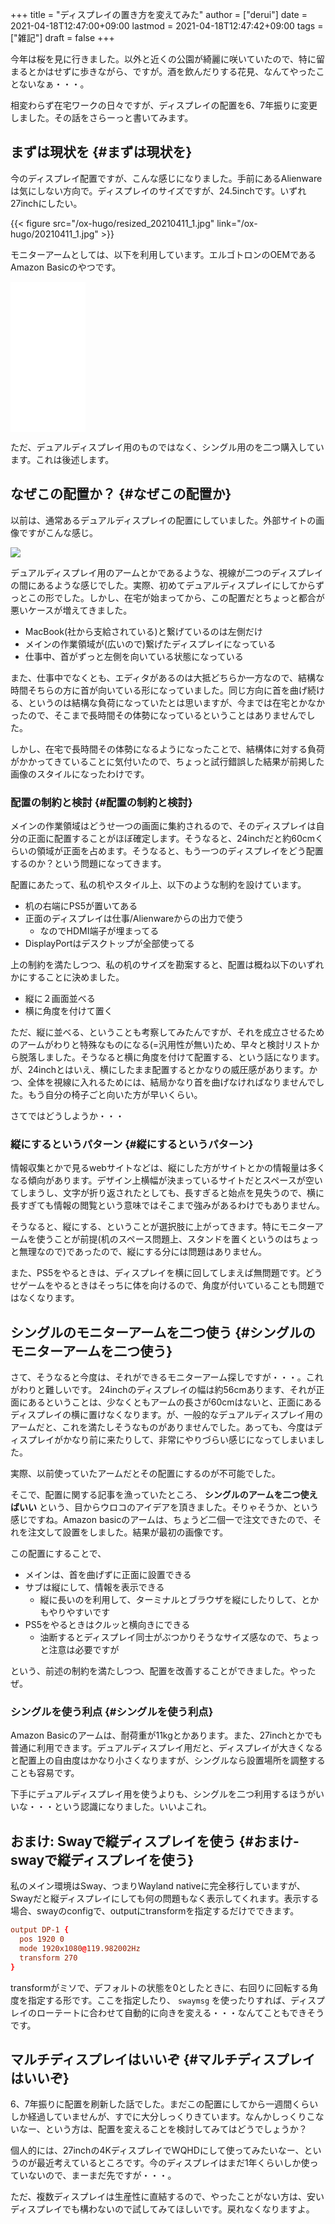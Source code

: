 +++
title = "ディスプレイの置き方を変えてみた"
author = ["derui"]
date = 2021-04-18T12:47:00+09:00
lastmod = 2021-04-18T12:47:42+09:00
tags = ["雑記"]
draft = false
+++

今年は桜を見に行きました。以外と近くの公園が綺麗に咲いていたので、特に留まるとかはせずに歩きながら、ですが。酒を飲んだりする花見、なんてやったことないなぁ・・・。

相変わらず在宅ワークの日々ですが、ディスプレイの配置を6、7年振りに変更しました。その話をさらーっと書いてみます。

<!--more-->


## まずは現状を {#まずは現状を}

今のディスプレイ配置ですが、こんな感じになりました。手前にあるAlienwareは気にしない方向で。ディスプレイのサイズですが、24.5inchです。いずれ27inchにしたい。

{{< figure src="/ox-hugo/resized_20210411_1.jpg" link="/ox-hugo/20210411_1.jpg" >}}

モニターアームとしては、以下を利用しています。エルゴトロンのOEMであるAmazon Basicのやつです。

<iframe style="width:120px;height:240px;" marginwidth="0" marginheight="0" scrolling="no" frameborder="0" src="//rcm-fe.amazon-adsystem.com/e/cm?lt1=_blank&bc1=000000&IS2=1&bg1=FFFFFF&fc1=000000&lc1=0000FF&t=derui09-22&language=ja_JP&o=9&p=8&l=as4&m=amazon&f=ifr&ref=as_ss_li_til&asins=B07PY4TX8B&linkId=04cb6157776d58f499f58a529cdb8b45"></iframe>

ただ、デュアルディスプレイ用のものではなく、シングル用のを二つ購入しています。これは後述します。


## なぜこの配置か？ {#なぜこの配置か}

以前は、通常あるデュアルディスプレイの配置にしていました。外部サイトの画像ですがこんな感じ。

<img src="https://www.google.com/url?sa=i&url=https%3A%2F%2Fwww.nanigoto.com%2Fdisplay%2F&psig=AOvVaw3Ko3TactVj_sWeJyf5qfLY&ust=1618187678129000&source=images&cd=vfe&ved=0CAIQjRxqFwoTCLCrzf_49O8CFQAAAAAdAAAAABAI][https://www.google.com/url?sa=i&url=https%3A%2F%2Fwww.nanigoto.com%2Fdisplay%2F&psig=AOvVaw3Ko3TactVj_sWeJyf5qfLY&ust=1618187678129000&source=images&cd=vfe&ved=0CAIQjRxqFwoTCLCrzf_49O8CFQAAAAAdAAAAABAI">

デュアルディスプレイ用のアームとかであるような、視線が二つのディスプレイの間にあるような感じでした。実際、初めてデュアルディスプレイにしてからずっとこの形でした。しかし、在宅が始まってから、この配置だとちょっと都合が悪いケースが増えてきました。

-   MacBook(社から支給されている)と繋げているのは左側だけ
-   メインの作業領域が(広いので)繋げたディスプレイになっている
-   仕事中、首がずっと左側を向いている状態になっている

また、仕事中でなくとも、エディタがあるのは大抵どちらか一方なので、結構な時間そちらの方に首が向いている形になっていました。同じ方向に首を曲げ続ける、というのは結構な負荷になっていたとは思いますが、今までは在宅とかなかったので、そこまで長時間その体勢になっているということはありませんでした。

しかし、在宅で長時間その体勢になるようになったことで、結構体に対する負荷がかかってきていることに気付いたので、ちょっと試行錯誤した結果が前掲した画像のスタイルになったわけです。


### 配置の制約と検討 {#配置の制約と検討}

メインの作業領域はどうせ一つの画面に集約されるので、そのディスプレイは自分の正面に配置することがほぼ確定します。そうなると、24inchだと約60cmくらいの領域が正面を占めます。そうなると、もう一つのディスプレイをどう配置するのか？という問題になってきます。

配置にあたって、私の机やスタイル上、以下のような制約を設けています。

-   机の右端にPS5が置いてある
-   正面のディスプレイは仕事/Alienwareからの出力で使う
    -   なのでHDMI端子が埋まってる
-   DisplayPortはデスクトップが全部使ってる

上の制約を満たしつつ、私の机のサイズを勘案すると、配置は概ね以下のいずれかにすることに決めました。

-   縦に２画面並べる
-   横に角度を付けて置く

ただ、縦に並べる、ということも考察してみたんですが、それを成立させるためのアームがわりと特殊なものになる(=汎用性が無い)ため、早々と検討リストから脱落しました。そうなると横に角度を付けて配置する、という話になります。が、24inchとはいえ、横にしたまま配置するとかなりの威圧感があります。かつ、全体を視線に入れるためには、結局かなり首を曲げなければなりませんでした。もう自分の椅子ごと向いた方が早いくらい。

さてではどうしようか・・・


### 縦にするというパターン {#縦にするというパターン}

情報収集とかで見るwebサイトなどは、縦にした方がサイトとかの情報量は多くなる傾向があります。デザイン上横幅が決まっているサイトだとスペースが空いてしまうし、文字が折り返されたとしても、長すぎると始点を見失うので、横に長すぎても情報の閲覧という意味ではそこまで強みがあるわけでもありません。

そうなると、縦にする、ということが選択肢に上がってきます。特にモニターアームを使うことが前提(机のスペース問題上、スタンドを置くというのはちょっと無理なので)であったので、縦にする分には問題はありません。

また、PS5をやるときは、ディスプレイを横に回してしまえば無問題です。どうせゲームをやるときはそっちに体を向けるので、角度が付いていることも問題ではなくなります。


## シングルのモニターアームを二つ使う {#シングルのモニターアームを二つ使う}

さて、そうなると今度は、それができるモニターアーム探しですが・・・。これがわりと難しいです。
24inchのディスプレイの幅は約56cmあります、それが正面にあるということは、少なくともアームの長さが60cmはないと、正面にあるディスプレイの横に置けなくなります。が、一般的なデュアルディスプレイ用のアームだと、これを満たしそうなものがありませんでした。あっても、今度はディスプレイがかなり前に来たりして、非常にやりづらい感じになってしまいました。

実際、以前使っていたアームだとその配置にするのが不可能でした。

そこで、配置に関する記事を漁っていたところ、 **シングルのアームを二つ使えばいい** という、目からウロコのアイデアを頂きました。そりゃそうか、という感じですね。Amazon basicのアームは、ちょうど二個一で注文できたので、それを注文して設置をしました。結果が最初の画像です。

この配置にすることで、

-   メインは、首を曲げずに正面に設置できる
-   サブは縦にして、情報を表示できる
    -   縦に長いのを利用して、ターミナルとブラウザを縦にしたりして、とかもやりやすいです
-   PS5をやるときはクルッと横向きにできる
    -   油断するとディスプレイ同士がぶつかりそうなサイズ感なので、ちょっと注意は必要ですが

という、前述の制約を満たしつつ、配置を改善することができました。やったぜ。


### シングルを使う利点 {#シングルを使う利点}

Amazon Basicのアームは、耐荷重が11kgとかあります。また、27inchとかでも普通に利用できます。デュアルディスプレイ用だと、ディスプレイが大きくなると配置上の自由度はかなり小さくなりますが、シングルなら設置場所を調整することも容易です。

下手にデュアルディスプレイ用を使うよりも、シングルを二つ利用するほうがいいな・・・という認識になりました。いいよこれ。


## おまけ: Swayで縦ディスプレイを使う {#おまけ-swayで縦ディスプレイを使う}

私のメイン環境はSway、つまりWayland nativeに完全移行していますが、Swayだと縦ディスプレイにしても何の問題もなく表示してくれます。表示する場合、swayのconfigで、outputにtransformを指定するだけでできます。

```conf
output DP-1 {
  pos 1920 0
  mode 1920x1080@119.982002Hz
  transform 270
}
```

transformがミソで、デフォルトの状態を0としたときに、右回りに回転する角度を指定する形です。ここを指定したり、 `swaymsg` を使ったりすれば、ディスプレイのローテートに合わせて自動的に向きを変える・・・なんてこともできそうです。


## マルチディスプレイはいいぞ {#マルチディスプレイはいいぞ}

6、7年振りに配置を刷新した話でした。まだこの配置にしてから一週間くらいしか経過していませんが、すでに大分しっくりきています。なんかしっくりこないなー、という方は、配置を変えることを検討してみてはどうでしょうか？

個人的には、27inchの4KディスプレイでWQHDにして使ってみたいなー、というのが最近考えているところです。今のディスプレイはまだ1年くらいしか使っていないので、まーまだ先ですが・・・。

ただ、複数ディスプレイは生産性に直結するので、やったことがない方は、安いディスプレイでも構わないので試してみてほしいです。戻れなくなりますよ。
